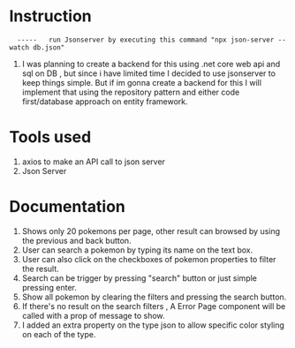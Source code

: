 # Instruction

      -----   run Jsonserver by executing this command "npx json-server --watch db.json"

1. I was planning to create a backend for this using .net core web api and sql on DB , but since i have limited time I decided to use jsonserver to keep things simple. But if im gonna create a backend for this I will implement that using the repository pattern
   and either code first/database approach on entity framework.

# Tools used

1. axios to make an API call to json server
2. Json Server

# Documentation

1. Shows only 20 pokemons per page, other result can browsed by using the previous and back button.
2. User can search a pokemon by typing its name on the text box.
3. User can also click on the checkboxes of pokemon properties to filter the result.
4. Search can be trigger by pressing "search" button or just simple pressing enter.
5. Show all pokemon by clearing the filters and pressing the search button.
6. If there's no result on the search filters , A Error Page component will be called with a prop of message to show.
7. I added an extra property on the type json to allow specific color styling on each of the type.
